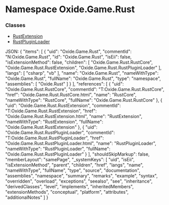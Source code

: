 # Namespace Oxide.Game.Rust
### Classes 
- [RustExtension](RustExtension.md)
- [RustPluginLoader](RustPluginLoader.md)






JSON:
{
  "items": [
    {
      "uid": "Oxide.Game.Rust",
      "commentId": "N:Oxide.Game.Rust",
      "id": "Oxide.Game.Rust",
      "isEii": false,
      "isExtensionMethod": false,
      "children": [
        "Oxide.Game.Rust.RustCore",
        "Oxide.Game.Rust.RustExtension",
        "Oxide.Game.Rust.RustPluginLoader"
      ],
      "langs": [
        "csharp",
        "vb"
      ],
      "name": "Oxide.Game.Rust",
      "nameWithType": "Oxide.Game.Rust",
      "fullName": "Oxide.Game.Rust",
      "type": "namespace",
      "assemblies": [
        "Oxide.Rust"
      ]
    }
  ],
  "references": [
    {
      "uid": "Oxide.Game.Rust.RustCore",
      "commentId": "T:Oxide.Game.Rust.RustCore",
      "href": "Oxide.Game.Rust.RustCore.html",
      "name": "RustCore",
      "nameWithType": "RustCore",
      "fullName": "Oxide.Game.Rust.RustCore"
    },
    {
      "uid": "Oxide.Game.Rust.RustExtension",
      "commentId": "T:Oxide.Game.Rust.RustExtension",
      "href": "Oxide.Game.Rust.RustExtension.html",
      "name": "RustExtension",
      "nameWithType": "RustExtension",
      "fullName": "Oxide.Game.Rust.RustExtension"
    },
    {
      "uid": "Oxide.Game.Rust.RustPluginLoader",
      "commentId": "T:Oxide.Game.Rust.RustPluginLoader",
      "href": "Oxide.Game.Rust.RustPluginLoader.html",
      "name": "RustPluginLoader",
      "nameWithType": "RustPluginLoader",
      "fullName": "Oxide.Game.Rust.RustPluginLoader"
    }
  ],
  "shouldSkipMarkup": false,
  "memberLayout": "samePage",
  "_systemKeys": [
    "uid",
    "isEii",
    "isExtensionMethod",
    "parent",
    "children",
    "href",
    "langs",
    "name",
    "nameWithType",
    "fullName",
    "type",
    "source",
    "documentation",
    "assemblies",
    "namespace",
    "summary",
    "remarks",
    "example",
    "syntax",
    "overridden",
    "overload",
    "exceptions",
    "seealso",
    "see",
    "inheritance",
    "derivedClasses",
    "level",
    "implements",
    "inheritedMembers",
    "extensionMethods",
    "conceptual",
    "platform",
    "attributes",
    "additionalNotes"
  ]
}